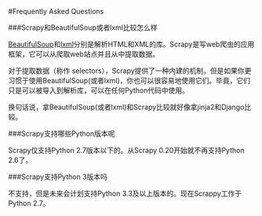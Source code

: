#Frequently Asked Questions

###Scrapy和BeautifulSoup或者lxml比较怎么样

[BeautifulSoup]()和[lxml]()分别是解析HTML和XML的库。Scrapy是写web爬虫的应用框架，它可以从爬取web站点并且从中提取数据。

对于提取数据（称作 selectors），Scrapy提供了一种内建的机制，但是如果你更习惯于使用BeautifulSoup(或者lxml)，你也可以很容易地使用它们。毕竟，它们只是可以被导入到解析库，可以在任何Python代码中使用。

换句话说，拿BeautifulSoup(或者lxml)和Scrapy比较就好像拿jinja2和Django比较。

###Scrapy支持哪些Python版本呢

Scrapy仅支持Python 2.7版本以下的。从Scrapy 0.20开始就不再支持Python 2.6了。

###Scrapy支持Python 3版本吗

不支持，但是未来会计划支持Python 3.3及以上版本的。现在Scrappy工作于Python 2.7。
